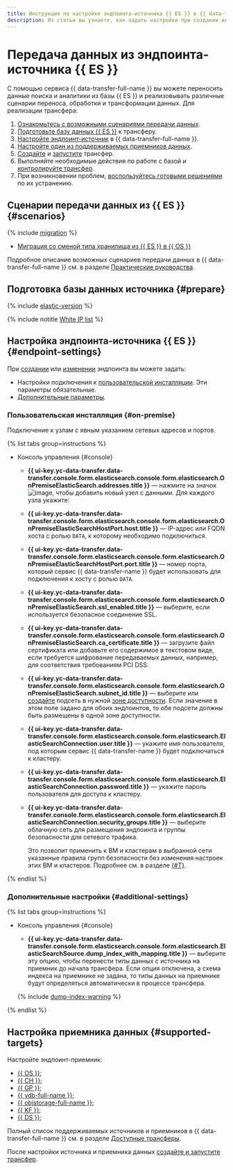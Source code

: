 ```yaml
---
title: Инструкция по настройке эндпоинта-источника {{ ES }} в {{ data-transfer-full-name }}
description: Из статьи вы узнаете, как задать настройки при создании или изменении эндпоинта-источника {{ ES }} в {{ data-transfer-full-name }}.
---
```


# Передача данных из эндпоинта-источника {{ ES }}


С помощью сервиса {{ data-transfer-full-name }} вы можете переносить данные поиска и аналитики из базы {{ ES }} и реализовывать различные сценарии переноса, обработки и трансформации данных. Для реализации трансфера:

1. [Ознакомьтесь с возможными сценариями передачи данных](#scenarios).
1. [Подготовьте базу данных {{ ES }}](#prepare) к трансферу.
1. [Настройте эндпоинт-источник](#endpoint-settings) в {{ data-transfer-full-name }}.
1. [Настройте один из поддерживаемых приемников данных](#supported-targets).
1. [Создайте](../../transfer.md#create) и [запустите](../../transfer.md#activate) трансфер.
1. Выполняйте необходимые действия по работе с базой и [контролируйте трансфер](../../monitoring.md).
1. При возникновении проблем, [воспользуйтесь готовыми решениями](#troubleshooting) по их устранению.

## Сценарии передачи данных из {{ ES }} {#scenarios}

{% include [migration](../../../../_includes/data-transfer/scenario-captions/migration.md) %}

* [Миграция со сменой типа хранилища из {{ ES }} в {{ OS }}](../../../tutorials/mes-to-mos.md)

Подробное описание возможных сценариев передачи данных в {{ data-transfer-full-name }} см. в разделе [Практические руководства](../../../tutorials/index.md).

## Подготовка базы данных источника {#prepare}

{% include [elastic-version](../../../../_includes/data-transfer/elastic-version-note.md) %}

{% include notitle [White IP list](../../../../_includes/data-transfer/configure-white-ip.md) %}

## Настройка эндпоинта-источника {{ ES }} {#endpoint-settings}

При [создании](../index.md#create) или [изменении](../index.md#update) эндпоинта вы можете задать:

* Настройки подключения к [пользовательской инсталляции](#on-premise). Эти параметры обязательные.
* [Дополнительные параметры](#additional-settings).

### Пользовательская инсталляция {#on-premise}

Подключение к узлам с явным указанием сетевых адресов и портов.

{% list tabs group=instructions %}

- Консоль управления {#console}

    * **{{ ui-key.yc-data-transfer.data-transfer.console.form.elasticsearch.console.form.elasticsearch.OnPremiseElasticSearch.addresses.title }}** — нажмите на значок ![image](../../../../_assets/console-icons/plus.svg), чтобы добавить новый узел с данными. Для каждого узла укажите:

    * **{{ ui-key.yc-data-transfer.data-transfer.console.form.elasticsearch.console.form.elasticsearch.OnPremiseElasticSearchHostPort.host.title }}** — IP-адрес или FQDN хоста с ролью `DATA`, к которому необходимо подключиться.

    * **{{ ui-key.yc-data-transfer.data-transfer.console.form.elasticsearch.console.form.elasticsearch.OnPremiseElasticSearchHostPort.port.title }}** — номер порта, который сервис {{ data-transfer-name }} будет использовать для подключения к хосту с ролью `DATA`.

    * **{{ ui-key.yc-data-transfer.data-transfer.console.form.elasticsearch.console.form.elasticsearch.OnPremiseElasticSearch.ssl_enabled.title }}** — выберите, если используется безопасное соединение SSL.

    * **{{ ui-key.yc-data-transfer.data-transfer.console.form.elasticsearch.console.form.elasticsearch.OnPremiseElasticSearch.ca_certificate.title }}** — загрузите файл сертификата или добавьте его содержимое в текстовом виде, если требуется шифрование передаваемых данных, например, для соответствия требованиям PCI DSS.

    * **{{ ui-key.yc-data-transfer.data-transfer.console.form.elasticsearch.console.form.elasticsearch.OnPremiseElasticSearch.subnet_id.title }}** — выберите или [создайте](../../../../vpc/operations/subnet-create.md) подсеть в нужной [зоне доступности](../../../../overview/concepts/geo-scope.md).
      Если значение в этом поле задано для обоих эндпоинтов, то обе подсети должны быть размещены в одной зоне доступности.

   * **{{ ui-key.yc-data-transfer.data-transfer.console.form.elasticsearch.console.form.elasticsearch.ElasticSearchConnection.user.title }}** — укажите имя пользователя, под которым сервис {{ data-transfer-name }} будет подключаться к кластеру.

   * **{{ ui-key.yc-data-transfer.data-transfer.console.form.elasticsearch.console.form.elasticsearch.ElasticSearchConnection.password.title }}** — укажите пароль пользователя для доступа к кластеру.

   * **{{ ui-key.yc-data-transfer.data-transfer.console.form.elasticsearch.console.form.elasticsearch.ElasticSearchConnection.security_groups.title }}** — выберите облачную сеть для размещения эндпоинта и группы безопасности для сетевого трафика.

     Это позволит применить к ВМ и кластерам в выбранной сети указанные правила групп безопасности без изменения настроек этих ВМ и кластеров. Подробнее см. в разделе [{#T}](../../../../data-transfer/concepts/network.md).

{% endlist %}

### Дополнительные настройки {#additional-settings}

{% list tabs group=instructions %}

- Консоль управления {#console}

    * **{{ ui-key.yc-data-transfer.data-transfer.console.form.elasticsearch.console.form.elasticsearch.ElasticSearchSource.dump_index_with_mapping.title }}** — выберите эту опцию, чтобы перенести типы данных с источника на приемник до начала трансфера. Если опция отключена, а схема индекса на приемнике не задана, то типы данных на приемнике будут определяться автоматически в процессе трансфера.

    {% include [dump-index-warning](../../../../_includes/data-transfer/necessary-settings/ui/dump-index-warning.md) %}

{% endlist %}


## Настройка приемника данных {#supported-targets}

Настройте эндпоинт-приемник:

* [{{ OS }}](../target/opensearch.md);
* [{{ CH }}](../target/clickhouse.md);
* [{{ GP }}](../target/greenplum.md);
* [{{ ydb-full-name }}](../target/yandex-database.md);
* [{{ objstorage-full-name }}](../target/object-storage.md);
* [{{ KF }}](../target/kafka.md);
* [{{ DS }}](../target/data-streams.md);

Полный список поддерживаемых источников и приемников в {{ data-transfer-full-name }} см. в разделе [Доступные трансферы](../../../transfer-matrix.md).

После настройки источника и приемника данных [создайте и запустите трансфер](../../transfer.md#create).
